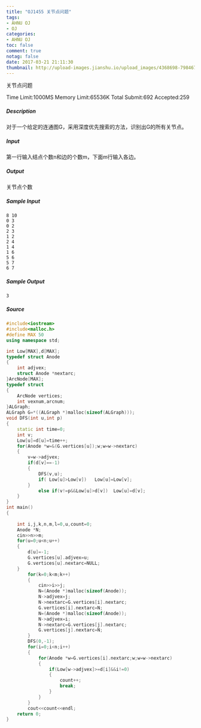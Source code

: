 ```yaml
---
title: "OJ1455 关节点问题"
tags:
- AHNU OJ
- OJ
categories:
- AHNU OJ
toc: false
comment: true
notag: false
date: 2017-03-21 21:11:30
thumbnail: http://upload-images.jianshu.io/upload_images/4368698-798467a9d8e45280.png?imageMogr2/auto-orient/strip%7CimageView2/2/w/1240
---
```


关节点问题

Time Limit:1000MS  Memory Limit:65536K
Total Submit:692 Accepted:259 

##### Description 

对于一个给定的连通图G，采用深度优先搜索的方法，识别出G的所有关节点。

##### Input 

第一行输入结点个数n和边的个数m，下面m行输入各边。

##### Output 

关节点个数

##### Sample Input 

```
8 10
0 3
0 2
2 3
1 2
2 4
1 4
1 6
5 6
5 7
6 7
```

##### Sample Output 

```
3
```

##### Source

```cpp
#include<iostream>
#include<malloc.h>
#define MAX 50
using namespace std;

int Low[MAX],d[MAX]; 
typedef struct Anode
{
    int adjvex;
    struct Anode *nextarc;
}ArcNode[MAX]; 
typedef struct
{
    ArcNode vertices;
    int vexnum,arcnum; 
}ALGraph;
ALGraph G=*((ALGraph *)malloc(sizeof(ALGraph)));
void DFS(int u,int p)
{
    static int time=0;
    int v;
    Low[u]=d[u]=time++;
    for(Anode *w=&(G.vertices[u]);w;w=w->nextarc)
    {
        v=w->adjvex;
        if(d[v]==-1)
        {
            DFS(v,u);
            if( Low[u]>Low[v])   Low[u]=Low[v];
        }
            else if(v!=p&&Low[u]>d[v])  Low[u]=d[v];
    }
} 
int main()
{
     
    int i,j,k,n,m,l=0,u,count=0;
    Anode *N;
    cin>>n>>m;
    for(u=0;u<n;u++)
    {
        d[u]=-1;
        G.vertices[u].adjvex=u;
        G.vertices[u].nextarc=NULL;
    }
        for(k=0;k<m;k++)
        {
			cin>>i>>j;
            N=(Anode *)malloc(sizeof(Anode));
            N->adjvex=j;
            N->nextarc=G.vertices[i].nextarc;
            G.vertices[i].nextarc=N;
            N=(Anode *)malloc(sizeof(Anode));
            N->adjvex=i;
            N->nextarc=G.vertices[j].nextarc;
            G.vertices[j].nextarc=N;
        } 
        DFS(0,-1);
        for(i=0;i<n;i++)
        {
            for(Anode *w=G.vertices[i].nextarc;w;w=w->nextarc)
            {  
                if(Low[w->adjvex]>=d[i]&&i!=0)
                {
                    count++;
                    break;
                }
            }      
        }
        cout<<count<<endl;
    return 0;
}
```
